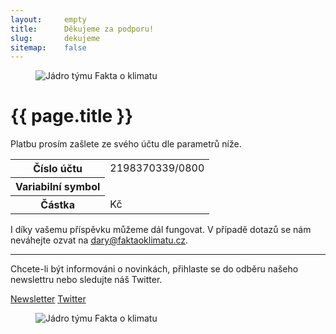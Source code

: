 ```yaml
---
layout:     empty
title:      Děkujeme za podporu!
slug:       dekujeme
sitemap:    false
---
```

<div class="section">
    <div class="container clearfix">
        <figure class="d-none d-md-block float-right w-50 ml-4">
            <img src="/assets/img/fakta-tym.jpg" class="rounded w-100" alt="Jádro týmu Fakta o klimatu"/>
        </figure>
        <h1>{{ page.title }}</h1>
        <div class="payment-box">
            <p class="lead">Platbu prosím zašlete ze svého účtu dle parametrů níže.</p>
            <table id="payment-table" class="lead">
            <tr>
                <th>Číslo účtu</th>
                <td>2198370339/0800</td>
            </tr>
            <tr>
                <th>Variabilní symbol</th>
                <td id="vs"></td>
            </tr>
            <tr>
                <th>Částka</th>
                <td><span id="amount"></span> Kč</td>
            </tr>
            </table>
        </div>
        <p class="lead">I díky vašemu příspěvku můžeme dál fungovat. V případě dotazů se nám neváhejte ozvat na <a href="mailto:dary@faktaoklimatu.cz" title="Kontaktní adresa pro dárce">dary@faktaoklimatu.cz</a>.</p>
        <hr/>
        <p class="pb-2">Chcete-li být informováni o novinkách, přihlaste se do odběru našeho newslettru nebo sledujte náš Twitter.</p>
        <a href="{{ site.newsletter }}" target="_blank" class="btn btn-primary"><i class="fas fa-fw fa-envelope-open-text"></i> Newsletter</a>
        <a href="https://twitter.com/{{ site.twitter }}" target="_blank" class="btn btn-secondary"><i class="fab fa-fw fa-twitter"></i> Twitter</a>
        <figure class="d-md-none w-100 mt-2">
            <img src="/assets/img/fakta-tym.jpg" class="rounded w-100" alt="Jádro týmu Fakta o klimatu"/>
        </figure>
    </div>
</div>

